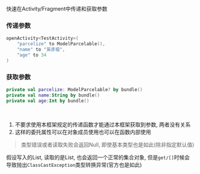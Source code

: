 快速在Activity/Fragment中传递和获取参数

### 传递参数
```kotlin
openActivity<TestActivity>(
    "parcelize" to ModelParcelable(),
    "name" to "吴彦祖",
    "age" to 34
)
```

### 获取参数

```kotlin
private val parcelize: ModelParcelable? by bundle()
private val name:String by bundle()
private val age:Int by bundle()
```

<br>

1. 不要求使用本框架规定的传递函数才能通过本框架获取到参数, 两者没有关系
2. 这样的委托属性可以在对象成员使用也可以在函数内部使用


> 类型错误或者读取失败会返回Null, 即使基本类型也是如此(除非指定默认值)

假设写入的List<String>,  读取的是List<Int>, 也会返回一个正常的集合对象, 但是`get/[]`时候会导致抛出`ClassCastException`类型转换异常(官方也是如此)